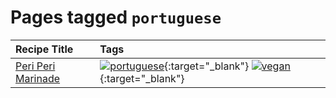 # Pages tagged `portuguese`

|Recipe Title|Tags
|:---|:---|
|[Peri Peri Marinade](../recipes/periperimarinade.md)|[![portuguese](https://img.shields.io/badge/tag-portuguese-28ab17)](tags/portuguese.md){:target="_blank"} [![vegan](https://img.shields.io/badge/tag-vegan-6f4790)](tags/vegan.md){:target="_blank"}|